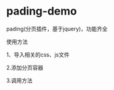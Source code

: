 # pading-demo
pading(分页插件，基于jquery)，功能齐全


使用方法


1、导入相关的css、js文件

<link rel="stylesheet" type="text/css" href="css/zxf_page.css"/>
<script src="http://www.jq22.com/jquery/jquery-1.10.2.js"></script>
<script src="js/zxf_page.js" type="text/javascript" charset="utf-8"></script>



2.添加分页容器

<div class="zxf_pagediv"></div>



3.调用方法
<code>

<script type="text/javascript">


    $(".zxf_pagediv").createPage({
    
    
        pageNum: 50,//总页码
        
        
        current: 30,//当前页
        
        
        backfun: function(e) {
                //console.log(e);//回调
        }
    });
</script>
</code>
